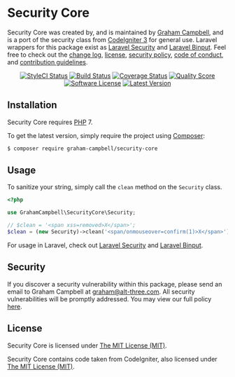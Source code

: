 Security Core
=============

Security Core was created by, and is maintained by [Graham Campbell](https://github.com/GrahamCampbell), and is a port of the security class from [CodeIgniter 3](https://codeigniter.com) for general use. Laravel wrappers for this package exist as [Laravel Security](https://github.com/GrahamCampbell/Laravel-Security) and [Laravel Binput](https://github.com/GrahamCampbell/Laravel-Binput). Feel free to check out the [change log](CHANGELOG.md), [license](LICENSE), [security policy](.github/SECURITY.md), [code of conduct](.github/CODE_OF_CONDUCT.md), and [contribution guidelines](.github/CONTRIBUTING.md).

<p align="center">
<a href="https://styleci.io/repos/163549667"><img src="https://styleci.io/repos/163549667/shield" alt="StyleCI Status"></img></a>
<a href="https://travis-ci.org/GrahamCampbell/Security-Core"><img src="https://img.shields.io/travis/GrahamCampbell/Security-Core/master.svg?style=flat-square" alt="Build Status"></img></a>
<a href="https://scrutinizer-ci.com/g/GrahamCampbell/Security-Core/code-structure"><img src="https://img.shields.io/scrutinizer/coverage/g/GrahamCampbell/Security-Core.svg?style=flat-square" alt="Coverage Status"></img></a>
<a href="https://scrutinizer-ci.com/g/GrahamCampbell/Security-Core"><img src="https://img.shields.io/scrutinizer/g/GrahamCampbell/Security-Core.svg?style=flat-square" alt="Quality Score"></img></a>
<a href="LICENSE"><img src="https://img.shields.io/badge/license-MIT-brightgreen.svg?style=flat-square" alt="Software License"></img></a>
<a href="https://github.com/GrahamCampbell/Security-Core/releases"><img src="https://img.shields.io/github/release/GrahamCampbell/Security-Core.svg?style=flat-square" alt="Latest Version"></img></a>
</p>


## Installation

Security Core requires [PHP](https://php.net) 7.

To get the latest version, simply require the project using [Composer](https://getcomposer.org):

```bash
$ composer require graham-campbell/security-core
```


## Usage

To sanitize your string, simply call the `clean` method on the `Security` class.

```php
<?php

use GrahamCampbell\SecurityCore\Security;

// $clean = '<span xss=removed>X</span>';
$clean = (new Security)->clean('<span/onmouseover=confirm(1)>X</span>');
```

For usage in Laravel, check out [Laravel Security](https://github.com/GrahamCampbell/Laravel-Security) and [Laravel Binput](https://github.com/GrahamCampbell/Laravel-Binput). 


## Security

If you discover a security vulnerability within this package, please send an email to Graham Campbell at graham@alt-three.com. All security vulnerabilities will be promptly addressed. You may view our full policy [here](.github/SECURITY.md).


## License

Security Core is licensed under [The MIT License (MIT)](LICENSE).

Security Core contains code taken from CodeIgniter, also licensed under [The MIT License (MIT)](CODEIGNITER).
